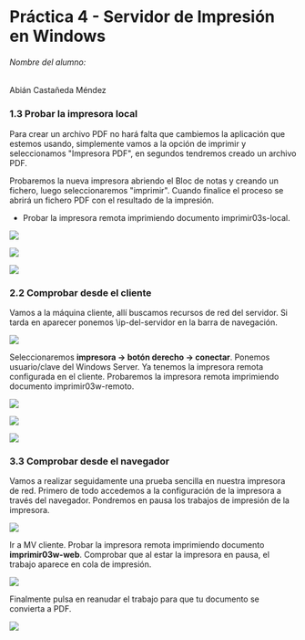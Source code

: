 # Práctica 4 - Servidor de Impresión en Windows

###### Nombre del alumno:
Abián Castañeda Méndez

### 1.3 Probar la impresora local

Para crear un archivo PDF no hará falta que cambiemos la aplicación que estemos usando, simplemente vamos a la opción de imprimir y seleccionamos "Impresora PDF", en segundos tendremos creado un archivo PDF.

Probaremos la nueva impresora abriendo el Bloc de notas y creando un fichero, luego seleccionaremos "imprimir". Cuando finalice el proceso se abrirá un fichero PDF con el resultado de la impresión.

* Probar la impresora remota imprimiendo documento imprimir03s-local.


![](Images/1.3.1.png)

![](Images/1.3.2.png)

![](Images/1.3.3.png)

### 2.2 Comprobar desde el cliente

Vamos a la máquina cliente, allí buscamos recursos de red del servidor. Si tarda en aparecer ponemos \\ip-del-servidor  en la barra de navegación.

![](Images/2.2.1.png)

Seleccionaremos **impresora -> botón derecho -> conectar**. Ponemos usuario/clave del Windows Server. Ya tenemos la impresora remota configurada en el cliente. Probaremos la impresora remota imprimiendo documento imprimir03w-remoto.

![](Images/2.2.2.png)

![](Images/2.2.3.png)

![](Images/2.2.4.png)

### 3.3 Comprobar desde el navegador

Vamos a realizar seguidamente una prueba sencilla en nuestra impresora de red. Primero de todo accedemos a la configuración de la impresora a través del navegador. Pondremos en pausa los trabajos de impresión de la impresora.

![](Images/3.3.1.png)

Ir a MV cliente. Probar la impresora remota imprimiendo documento **imprimir03w-web**. Comprobar que al estar la impresora en pausa, el trabajo aparece en cola de impresión.

![](Images/3.3.2.png)

Finalmente pulsa en reanudar el trabajo para que tu documento se convierta a PDF.

![](Images/3.3.3.png)
